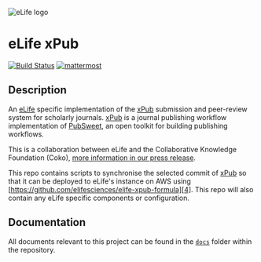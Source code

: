 ![eLife logo](https://raw.githubusercontent.com/elifesciences/pattern-library/develop/assets/img/patterns/organisms/elife-logo-symbol-2x.png)

# eLife xPub

[![Build Status](http://ci--alfred.elifesciences.org/buildStatus/icon?job=test-elife-xpub)](https://ci--alfred.elifesciences.org/blue/organizations/jenkins/test-elife-xpub/activity)
[![mattermost](https://img.shields.io/badge/mattermost_chat-coko%2Fxpub-blue.svg)](https://mattermost.coko.foundation/coko/channels/xpub)

## Description

An [eLife][1] specific implementation of the [xPub][2] submission and peer-review system for scholarly journals. [xPub][1] is a journal publishing workflow implementation of [PubSweet][3], an open toolkit for building publishing workflows.

This is a collaboration between eLife and the Collaborative Knowledge Foundation (Coko), [more information in our press release][4].

[1]: https://elifesciences.org/about
[2]: https://gitlab.coko.foundation/xpub/xpub-elife
[3]: https://gitlab.coko.foundation/pubsweet/pubsweet-server
[4]: https://elifesciences.org/for-the-press/67d013c4/elife-and-collaborative-knowledge-foundation-partner-to-deliver-open-source-submission-and-peer-review-platform

This repo contains scripts to synchronise the selected commit of [xPub][1] so that it can be deployed to eLife's instance on AWS using [https://github.com/elifesciences/elife-xpub-formula][4]. This repo will also contain any eLife specific components or configuration.

[4]: https://github.com/elifesciences/elife-xpub-formula

## Documentation

All documents relevant to this project can be found in the [`docs`](docs/) folder within the repository.
